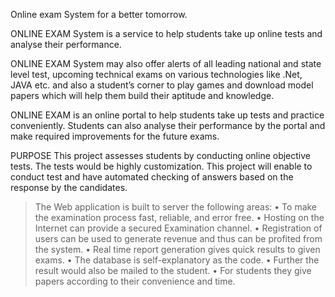 Online exam System for a better tomorrow.

ONLINE EXAM System is a service to help students take up online tests and analyse their performance.

ONLINE EXAM System may also offer alerts of all leading national and state level test, upcoming technical exams on various technologies like .Net, JAVA etc. and also a student’s corner to play games and download model papers which will help them build their aptitude and knowledge.

ONLINE EXAM is an online portal to help students take up tests and practice conveniently. Students can also analyse their performance by the portal and make required improvements for the future exams.


PURPOSE
This project assesses students by conducting online objective tests. The tests would be highly customization. This project will enable to conduct test and have automated checking of answers based on the response by the candidates.

> The Web application is built to server the following areas:
•	To make the examination process fast, reliable, and error free.
•	Hosting on the Internet can provide a secured Examination channel.
•	Registration of users can be used to generate revenue and thus can be profited from the system.
•	Real time report generation gives quick results to given exams.
•	The database is self-explanatory as the code.
•	Further the result would also be mailed to the student.
•	For students they give papers according to their convenience and time.